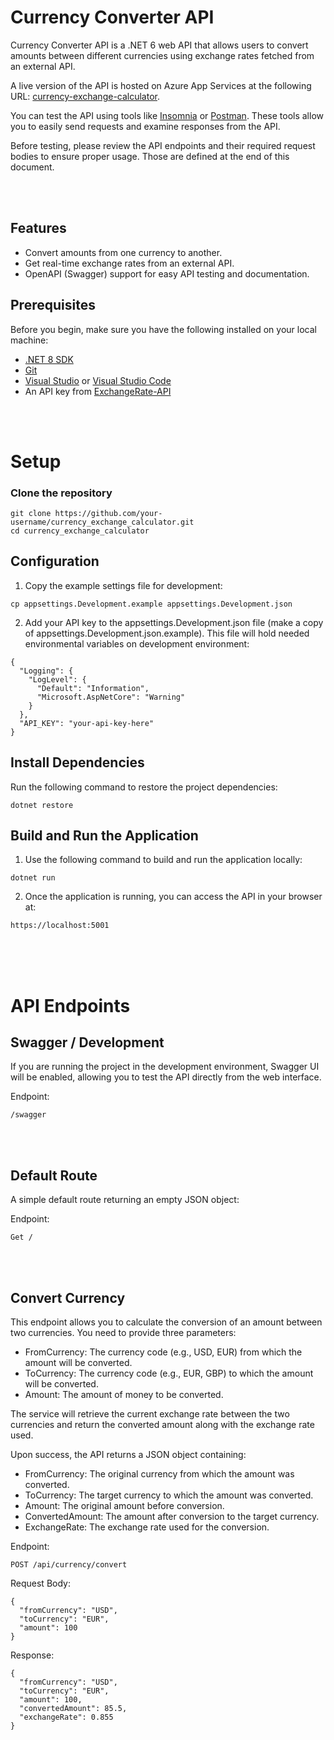 # Currency Converter API

Currency Converter API is a .NET 6 web API that allows users to convert amounts between different currencies using exchange rates fetched from an external API.

A live version of the API is hosted on Azure App Services at the following URL: [currency-exchange-calculator](https://currency-exchange-calculator.azurewebsites.net/). 

You can test the API using tools like [Insomnia](https://insomnia.rest/download) or [Postman](https://www.postman.com/downloads/). These tools allow you to easily send requests and examine responses from the API.

Before testing, please review the API endpoints and their required request bodies to ensure proper usage. Those are defined at the end of this document.

<br><br>

## Features

- Convert amounts from one currency to another.
- Get real-time exchange rates from an external API.
- OpenAPI (Swagger) support for easy API testing and documentation.

## Prerequisites

Before you begin, make sure you have the following installed on your local machine:

- [.NET 8 SDK](https://dotnet.microsoft.com/download)
- [Git](https://git-scm.com/)
- [Visual Studio](https://visualstudio.microsoft.com/) or [Visual Studio Code](https://code.visualstudio.com/)
- An API key from [ExchangeRate-API](https://www.exchangerate-api.com/)

<br><br>


# Setup

### Clone the repository

```
git clone https://github.com/your-username/currency_exchange_calculator.git
cd currency_exchange_calculator
```

## Configuration

1. Copy the example settings file for development:

```
cp appsettings.Development.example appsettings.Development.json
```

2. Add your API key to the appsettings.Development.json file (make a copy of appsettings.Development.json.example). This file will hold needed environmental variables on development environment:
```
{
  "Logging": {
    "LogLevel": {
      "Default": "Information",
      "Microsoft.AspNetCore": "Warning"
    }
  },
  "API_KEY": "your-api-key-here"
}
```

## Install Dependencies
Run the following command to restore the project dependencies:
```
dotnet restore
```

## Build and Run the Application

1. Use the following command to build and run the application locally:

```
dotnet run
```

2. Once the application is running, you can access the API in your browser at: 
```
https://localhost:5001
```
<br><br><br>


# API Endpoints

## Swagger / Development

If you are running the project in the development environment, Swagger UI will be enabled, allowing you to test the API directly from the web interface.

Endpoint:
```
/swagger
```
<br><br>
## Default Route

A simple default route returning an empty JSON object:

Endpoint:
```
Get /
```
<br><br>
## Convert Currency
This endpoint allows you to calculate the conversion of an amount between two currencies. You need to provide three parameters:

- FromCurrency: The currency code (e.g., USD, EUR) from which the amount will be converted.
- ToCurrency: The currency code (e.g., EUR, GBP) to which the amount will be converted.
- Amount: The amount of money to be converted.

The service will retrieve the current exchange rate between the two currencies and return the converted amount along with the exchange rate used.

Upon success, the API returns a JSON object containing:

- FromCurrency: The original currency from which the amount was converted.
- ToCurrency: The target currency to which the amount was converted.
- Amount: The original amount before conversion.
- ConvertedAmount: The amount after conversion to the target currency.
- ExchangeRate: The exchange rate used for the conversion.

Endpoint:
```
POST /api/currency/convert
```

Request Body:
```
{
  "fromCurrency": "USD",
  "toCurrency": "EUR",
  "amount": 100
}
```

Response:
```
{
  "fromCurrency": "USD",
  "toCurrency": "EUR",
  "amount": 100,
  "convertedAmount": 85.5,
  "exchangeRate": 0.855
}
```